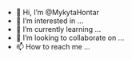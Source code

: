 - 👋 Hi, I’m @MykytaHontar
- 👀 I’m interested in ...
- 🌱 I’m currently learning ...
- 💞️ I’m looking to collaborate on ...
- 📫 How to reach me ...

<!---
MykytaHontar/MykytaHontar is a ✨ special ✨ repository because its `README.md` (this file) appears on your GitHub profile.
You can click the Preview link to take a look at your changes.
--->
